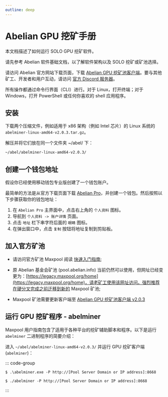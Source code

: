 ```yaml
---
outline: deep
---
```


# Abelian GPU 挖矿手册

本文档描述了如何运行 SOLO GPU 挖矿软件。

请先参考 Abelian 软件基础文档，以了解软件架构以及 SOLO 挖矿或矿池选择。

请访问 Abelian 官方网站下载页面，下载 [Abelian GPU 挖矿池客户端](https://pqabelian.io/download#desktop)。要与其他矿工、开发者和用户互动，请访问 [官方 Discord 服务器](https://discord.com/invite/5rrDxP29hx)。

所有操作都通过命令行界面（CLI）进行。对于 Linux，打开终端；对于 Windows，打开 PowerShell 或任何你喜欢的 shell 应用程序。

## 安装

下载两个压缩文件，例如适用于 x86 架构（例如 Intel 芯片）的 Linux 系统的 `abelminer-linux-amd64-v2.0.3.tar.gz`。

解压并将它们放在同一个文件夹 ~/abel/ 下：

```txt
~/abel/abelminer-linux-amd64-v2.0.3/
```

## 创建一个钱包地址

假设你已经使用移动钱包专业版创建了一个钱包账户。

最简单的方法是从官方下载页面下载 [Abelian Pro](https://pqabelian.io/download#desktop)，并创建一个钱包。然后按照以下步骤获取你的钱包地址：

1. 在 `Abelian Pro` 主界面中，点击右上角的 `个人资料` 图标。
2. 导航到 `个人资料 -> 账户详情` 页面。
3. 点击 `地址` 栏下串字符后面的 `眼睛` 图标。
4. 在弹出窗口中，点击 `复制` 按钮将地址复制到剪贴板。

## 加入官方矿池

- 请访问官方矿池 Maxpool 阅读 [快速入门指南](https://maxpool.org/home/guide);

- 原 Abelian 基金会矿池 (pool.abelian.info) 当前仍然可以使用，但网址已经变更为：[https://legacy.maxpool.org/home](https://legacy.maxpool.org/home)，请老矿工使用该网址访问。强烈推荐在硬分叉完成之前迁移到新的 Maxpool 矿池;

- Maxpool 矿池需要更新客户端至 [Abelian GPU 挖矿池客户端 v2.0.3](https://pqabelian.io/download#desktop)

## 运行 GPU 挖矿程序 - abelminer

Maxpool 用户指南包含了适用于各种平台的挖矿辅助脚本和程序。以下是运行 `abelminer` 二进制程序的简要介绍：

进入 `~/abel/abelminer-linux-amd64-v2.0.3/` 并运行 GPU 挖矿客户端 (`abelminer`)：

::: code-group
```shell [Windows]
$ .\abelminer.exe -P http://[Pool Server Domain or IP address]:8668
```
```shell [macOS and Linux]
$ ./abelminer -P http://[Pool Server Domain or IP address]:8668
```
:::
